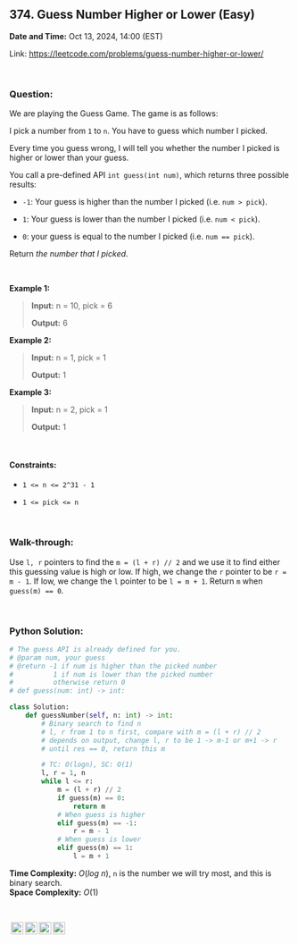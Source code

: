 ## 374. Guess Number Higher or Lower (Easy)
**Date and Time:** Oct 13, 2024, 14:00 (EST)

Link: https://leetcode.com/problems/guess-number-higher-or-lower/

<br>

### Question:
We are playing the Guess Game. The game is as follows:

I pick a number from `1` to `n`. You have to guess which number I picked.

Every time you guess wrong, I will tell you whether the number I picked is higher or lower than your guess.

You call a pre-defined API `int guess(int num)`, which returns three possible results:

* `-1`: Your guess is higher than the number I picked (i.e. `num > pick`).

* `1`: Your guess is lower than the number I picked (i.e. `num < pick`).

* `0`: your guess is equal to the number I picked (i.e. `num == pick`).

Return _the number that I picked_.

<br>

**Example 1:**
> **Input:** n = 10, pick = 6
> 
> **Output:** 6

**Example 2:**
> **Input:** n = 1, pick = 1
> 
> **Output:** 1

**Example 3:**
> **Input:** n = 2, pick = 1
> 
> **Output:** 1

<br>

#### Constraints:
* `1 <= n <= 2^31 - 1`

* `1 <= pick <= n`

<br>

### Walk-through: 
Use `l, r` pointers to find the `m = (l + r) // 2` and we use it to find either this guessing value is high or low. If high, we change the `r` pointer to be `r = m - 1`. If low, we change the `l` pointer to be `l = m + 1`. Return `m` when `guess(m) == 0`.

<br>

### Python Solution:
```python
# The guess API is already defined for you.
# @param num, your guess
# @return -1 if num is higher than the picked number
#          1 if num is lower than the picked number
#          otherwise return 0
# def guess(num: int) -> int:

class Solution:
    def guessNumber(self, n: int) -> int:
        # Binary search to find n
        # l, r from 1 to n first, compare with m = (l + r) // 2
        # depends on output, change l, r to be 1 -> m-1 or m+1 -> r
        # until res == 0, return this m

        # TC: O(logn), SC: O(1)
        l, r = 1, n
        while l <= r:
            m = (l + r) // 2
            if guess(m) == 0:
                return m 
            # When guess is higher
            elif guess(m) == -1:
                r = m - 1
            # When guess is lower
            elif guess(m) == 1:
                l = m + 1
```
**Time Complexity:** $O(log\ n)$, `n` is the number we will try most, and this is binary search. <br>
**Space Complexity:** $O(1)$

<br>

<img style="height:22px!important;margin-left:3px;vertical-align:text-bottom;" src="https://mirrors.creativecommons.org/presskit/icons/cc.svg?ref=chooser-v1" alt="CC BY-NC-SA" title="CC BY-NC-SA"><img style="height:22px!important;margin-left:3px;vertical-align:text-bottom;" src="https://mirrors.creativecommons.org/presskit/icons/by.svg?ref=chooser-v1" alt="BY: credit must be given to the creator" title="BY: credit must be given to the creator"><img style="height:22px!important;margin-left:3px;vertical-align:text-bottom;" src="https://mirrors.creativecommons.org/presskit/icons/nc.svg?ref=chooser-v1" alt="NC: Only noncommercial uses of the work are permitted" title="NC: Only noncommercial uses of the work are permitted"><img style="height:22px!important;margin-left:3px;vertical-align:text-bottom;" src="https://mirrors.creativecommons.org/presskit/icons/sa.svg?ref=chooser-v1" alt="SA: Adaptations must be shared under the same terms" title="SA: Adaptations must be shared under the same terms">